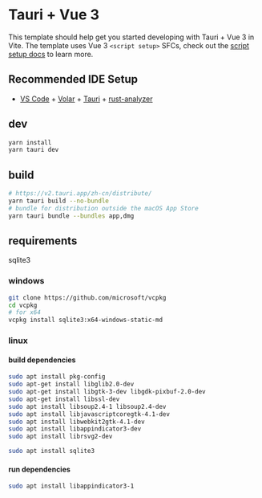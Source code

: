 # Tauri + Vue 3

This template should help get you started developing with Tauri + Vue 3 in Vite. The template uses Vue 3 `<script setup>` SFCs, check out the [script setup docs](https://v3.vuejs.org/api/sfc-script-setup.html#sfc-script-setup) to learn more.

## Recommended IDE Setup

- [VS Code](https://code.visualstudio.com/) + [Volar](https://marketplace.visualstudio.com/items?itemName=Vue.volar) + [Tauri](https://marketplace.visualstudio.com/items?itemName=tauri-apps.tauri-vscode) + [rust-analyzer](https://marketplace.visualstudio.com/items?itemName=rust-lang.rust-analyzer)

## dev

```sh
yarn install
yarn tauri dev
```

## build

```sh
# https://v2.tauri.app/zh-cn/distribute/
yarn tauri build --no-bundle
# bundle for distribution outside the macOS App Store
yarn tauri bundle --bundles app,dmg
```

## requirements

sqlite3

### windows

```sh
git clone https://github.com/microsoft/vcpkg
cd vcpkg
# for x64
vcpkg install sqlite3:x64-windows-static-md
```

### linux

#### build dependencies

```sh
sudo apt install pkg-config
sudo apt-get install libglib2.0-dev
sudo apt-get install libgtk-3-dev libgdk-pixbuf-2.0-dev
sudo apt-get install libssl-dev
sudo apt install libsoup2.4-1 libsoup2.4-dev
sudo apt install libjavascriptcoregtk-4.1-dev
sudo apt install libwebkit2gtk-4.1-dev
sudo apt install libappindicator3-dev
sudo apt install librsvg2-dev

sudo apt install sqlite3
```

#### run dependencies

```sh
sudo apt install libappindicator3-1
```
